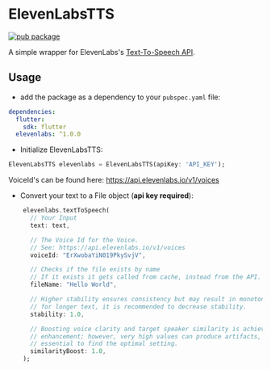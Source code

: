 # ElevenLabsTTS

[![pub package](https://img.shields.io/pub/v/elevenlabs.svg)](https://pub.dartlang.org/packages/elevenlabs)

A simple wrapper for ElevenLabs's [Text-To-Speech API](https://beta.elevenlabs.io).

## Usage

- add the package as a dependency to your `pubspec.yaml` file:

```yaml
dependencies:
  flutter:
    sdk: flutter
  elevenlabs: ^1.0.0
```

- Initialize ElevenLabsTTS:

```dart
ElevenLabsTTS elevenlabs = ElevenLabsTTS(apiKey: 'API_KEY');
```

VoiceId's can be found here: https://api.elevenlabs.io/v1/voices

- Convert your text to a File object (**api key required**):

```dart
    elevenlabs.textToSpeech(
      // Your Input
      text: text,

      // The Voice Id for the Voice.
      // See: https://api.elevenlabs.io/v1/voices
      voiceId: "ErXwobaYiN019PkySvjV",

      // Checks if the file exists by name
      // If it exists it gets called from cache, instead from the API.
      fileName: "Hello World",

      // Higher stability ensures consistency but may result in monotony, therefore
      // for longer text, it is recommended to decrease stability.
      stability: 1.0,

      // Boosting voice clarity and target speaker similarity is achieved by high
      // enhancement; however, very high values can produce artifacts, so it's
      // essential to find the optimal setting.
      similarityBoost: 1.0,
    );
```
